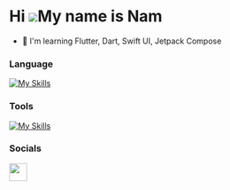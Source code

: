 Hi ![](https://user-images.githubusercontent.com/18350557/176309783-0785949b-9127-417c-8b55-ab5a4333674e.gif)My name is Nam
===========================================================================================================================

* 🧠  I'm learning Flutter, Dart, Swift UI, Jetpack Compose

### Language

[![My Skills](https://skillicons.dev/icons?i=dart,flutter,kotlin,cs)](https://skillicons.dev)

### Tools
[![My Skills](https://skillicons.dev/icons?i=androidstudio,vscode,figma,visualstudio,obsidian)](https://skillicons.dev)

### Socials

<p align="left"> <a href="https://www.github.com/namhi" target="_blank" rel="noreferrer"> <picture> <source media="(prefers-color-scheme: dark)" srcset="https://raw.githubusercontent.com/danielcranney/readme-generator/main/public/icons/socials/github-dark.svg" /> <source media="(prefers-color-scheme: light)" srcset="https://raw.githubusercontent.com/danielcranney/readme-generator/main/public/icons/socials/github.svg" /> <img src="https://raw.githubusercontent.com/danielcranney/readme-generator/main/public/icons/socials/github.svg" width="32" height="32" /> </picture> </a></p>
